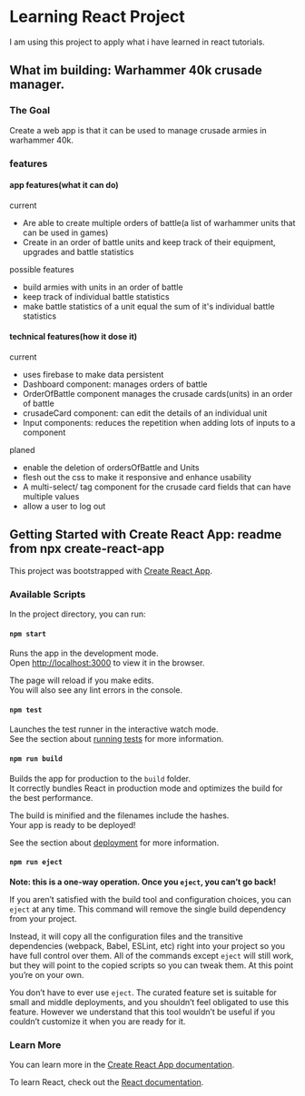 # Learning React Project

I am using this project to apply what i have learned in react tutorials.

## What im building: Warhammer 40k crusade manager.



### The Goal

Create a web app is that it can be used to manage crusade armies in warhammer 40k.

### features
#### app features(what it can do)
current
- Are able to create multiple orders of battle(a list of warhammer units that can be used in games)
- Create in an order of battle units and keep track of their equipment, upgrades and battle statistics


possible features
- build armies with units in an order of battle
- keep track of individual battle statistics
- make battle statistics of a unit equal the sum of it's individual battle statistics

#### technical features(how it dose it)
current
- uses firebase to make data persistent 
- Dashboard component: manages orders of battle
- OrderOfBattle component manages the crusade cards(units) in an order of battle
- crusadeCard component: can edit the details of an individual unit
- Input components: reduces the repetition when adding lots of inputs to a component


planed
- enable the deletion of ordersOfBattle and Units
- flesh out the css to make it responsive and enhance usability
- A multi-select/ tag component for the crusade card fields that can have multiple values
- allow a user to log out





## Getting Started with Create React App: readme from npx create-react-app

This project was bootstrapped with [Create React App](https://github.com/facebook/create-react-app).

### Available Scripts

In the project directory, you can run:

#### `npm start`

Runs the app in the development mode.\
Open [http://localhost:3000](http://localhost:3000) to view it in the browser.

The page will reload if you make edits.\
You will also see any lint errors in the console.

#### `npm test`

Launches the test runner in the interactive watch mode.\
See the section about [running tests](https://facebook.github.io/create-react-app/docs/running-tests) for more information.

#### `npm run build`

Builds the app for production to the `build` folder.\
It correctly bundles React in production mode and optimizes the build for the best performance.

The build is minified and the filenames include the hashes.\
Your app is ready to be deployed!

See the section about [deployment](https://facebook.github.io/create-react-app/docs/deployment) for more information.

#### `npm run eject`

**Note: this is a one-way operation. Once you `eject`, you can’t go back!**

If you aren’t satisfied with the build tool and configuration choices, you can `eject` at any time. This command will remove the single build dependency from your project.

Instead, it will copy all the configuration files and the transitive dependencies (webpack, Babel, ESLint, etc) right into your project so you have full control over them. All of the commands except `eject` will still work, but they will point to the copied scripts so you can tweak them. At this point you’re on your own.

You don’t have to ever use `eject`. The curated feature set is suitable for small and middle deployments, and you shouldn’t feel obligated to use this feature. However we understand that this tool wouldn’t be useful if you couldn’t customize it when you are ready for it.

### Learn More

You can learn more in the [Create React App documentation](https://facebook.github.io/create-react-app/docs/getting-started).

To learn React, check out the [React documentation](https://reactjs.org/).
